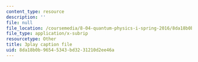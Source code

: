 ```yaml
---
content_type: resource
description: ''
file: null
file_location: /coursemedia/8-04-quantum-physics-i-spring-2016/8da18b0b96545343bd3231210d2ee46a_R-5hjmV-bdY.vtt
file_type: application/x-subrip
resourcetype: Other
title: 3play caption file
uid: 8da18b0b-9654-5343-bd32-31210d2ee46a
---
```


